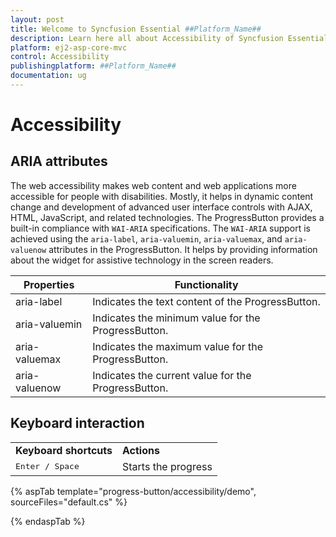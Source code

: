 ```yaml
---
layout: post
title: Welcome to Syncfusion Essential ##Platform_Name##
description: Learn here all about Accessibility of Syncfusion Essential ##Platform_Name## widgets based on HTML5 and jQuery.
platform: ej2-asp-core-mvc
control: Accessibility
publishingplatform: ##Platform_Name##
documentation: ug
---
```



# Accessibility

## ARIA attributes

The web accessibility makes web content and web applications more accessible for people with disabilities. Mostly, it helps in dynamic content change and development of advanced user interface controls with AJAX, HTML, JavaScript, and related technologies. The ProgressButton provides a built-in compliance with `WAI-ARIA` specifications. The `WAI-ARIA` support is achieved using the `aria-label`, `aria-valuemin`, `aria-valuemax`, and `aria-valuenow` attributes in the ProgressButton. It helps by providing information about the widget for assistive technology in the screen readers.

| Properties | Functionality |
| ------------ | ----------------------- |
| aria-label | Indicates the text content of the ProgressButton. |
| aria-valuemin | Indicates the minimum value for the ProgressButton. |
| aria-valuemax | Indicates the maximum value for the ProgressButton. |
| aria-valuenow | Indicates the current value for the ProgressButton. |

## Keyboard interaction

<!-- markdownlint-disable MD033 -->
<table>
<tr>
<td>
<b>Keyboard shortcuts</b></td><td>
<b>Actions</b></td></tr>
<tr>
<td>
<kbd>Enter / Space</kbd></td><td>
Starts the progress</td></tr>
</table>

{% aspTab template="progress-button/accessibility/demo", sourceFiles="default.cs" %}

{% endaspTab %}